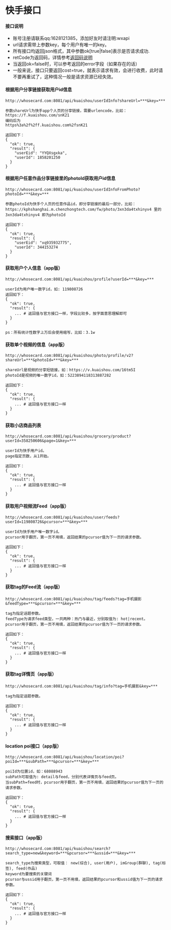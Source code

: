# 快手接口

#### 接口说明
* 账号注册请联系qq:1628121385，添加好友时请注明:wxapi
* url请求需带上参数key，每个用户有唯一的key。
* 所有接口均返回json格式，其中参数ok[true|false]表示是否请求成功.
* retCode为返回码，详情参考[返回码说明](https://github.com/iwoods100/wxapi-doc/blob/master/retcode.md)
* 当返回ok=false时，可以参考返回的error字段（如果存在的话）
* 一般来说，接口只要返回cost=true，就表示请求有效，会进行收费，此时请不要再重试了，这种情况一般是请求资源已经失效。

#### 根据用户分享链接获取用户id信息
```
http://whosecard.com:8081/api/kuaishou/userIdInfo?shareUrl=***&key=***

参数shareUrl为快手app个人页的分享链接，需要urlencode，比如：
https://f.kuaishou.com/snK21
编码后为
https%3a%2f%2ff.kuaishou.com%2fsnK21

返回如下：
{
  "ok": true,
  "result": {
    "userEid": "YYQXsgxka",
    "userId": 1858201250
  }
}
```

#### 根据用户任意作品分享链接里的photoId获取用户id信息
```
http://whosecard.com:8081/api/kuaishou/userIdInfoFromPhoto?photoId=***&key=***

参数photoId为快手个人页的任意作品id，即分享链接的最后一部分，比如：
https://kphshanghai.m.chenzhongtech.com/fw/photo/3xn3da4txhinyv4 里的 3xn3da4txhinyv4 即为photoId

返回如下：
{
  "ok": true,
  "result": {
    "userEid": "xq935932775",
    "userId": 344153274
  }
}
```

#### 获取用户个人信息（app版）
```
http://whosecard.com:8081/api/kuaishou/profile?userId=***&key=***

userId为用户唯一数字id，如: 119808726
返回如下：
{
  "ok": true,
  "result": {
    ... # 返回值与官方接口一样，字段比较多，按字面意思理解即可
  }
}

ps：所有统计性数字上万后会使用缩写，比如：3.1w
```

#### 获取单个视频的信息（app版）
```
http://whosecard.com:8081/api/kuaishou/photo/profile/v2?shareUrl=***&photoId=***&key=***

shareUrl是视频的分享短链接，如：https://v.kuaishou.com/16tm5I
photoId是视频的唯一数字id，如：5223894118313887282

返回如下：
{
  "ok": true,
  "result": {
    ... # 返回值与官方接口一样
  }
}
```

<!--
#### 获取单个视频的信息（web版）
```
http://whosecard.com:8081/api/kuaishou/photo/profile/web/v1?shareUrl=***&photoId=***&key=***

shareUrl是视频的分享短链接，如：https://v.kuaishou.com/16tm5I
photoId是视频id，如：3xa7rzmrfa4epwq

⚠️shareUrl和photoId两者只需要传一个就行，但是最好传shareUrl，因为photoId有过期时间，同时有极少数视频的photoId参数无法获取正确结果。

返回如下：
{
  "ok": true,
  "result": {
    ... # 返回字段按字面意思理解即可
  }
}
```
-->

#### 获取小店商品列表
```
http://whosecard.com:8081/api/kuaishou/grocery/product?userId=358250606&page=1&key=***

userId为快手用户id。
page指定页数，从1开始。

返回如下：
{
  "ok": true,
  "result": {
    ... # 返回值与官方接口一样
  }
}
```

#### 获取用户视频流Feed（app版）
```
http://whosecard.com:8081/api/kuaishou/user/feeds?userId=119808726&pcursor=***&key=***

userId为快手用户唯一数字id。
pcursor用于翻页，第一页不用填，返回结果的pcursor值为下一页的请求参数。

返回如下：
{
  "ok": true,
  "result": {
    ... # 返回值与官方接口一样
  }
}
```

#### 获取tag的Feed流（app版）
```
http://whosecard.com:8081/api/kuaishou/tag/feeds?tag=手机摄影&feedType=***&pcursor=***&key=***

tag为指定话题参数。
feedType为请求feed类型，一共两种：热门与最近，分别取值为: hot|recent。
pcursor用于翻页，第一页不用填，返回结果的pcursor值为下一页的请求参数。

返回如下：
{
  "ok": true,
  "result": {
    ... # 返回值与官方接口一样
  }
}
```

#### 获取tag详情页（app版）
```
http://whosecard.com:8081/api/kuaishou/tag/info?tag=手机摄影&key=***

tag为指定话题参数。

返回如下：
{
  "ok": true,
  "result": {
    ... # 返回值与官方接口一样
  }
}
```

#### location poi接口（app版）
```
http://whosecard.com:8081/api/kuaishou/location/poi?poiId=***&subPath=***&pcursor=***&key=***

poiId为位置id，如：68088943
subPath可取值为: detail与feed，分别代表详情页与feed页。
当subPath=feed时，pcursor用于翻页，第一页不用填，返回结果的pcursor值为下一页的请求参数。

返回如下：
{
  "ok": true,
  "result": {
    ... # 返回值与官方接口一样
  }
}
```

#### 搜索接口（app版）
```
http://whosecard.com:8081/api/kuaishou/search?search_type=new&keyword=***&pcursor=***&ussid=***&key=***

search_type为搜索类型，可取值： new(综合), user(用户), imGroup(群聊), tag(标签), feed(作品)
keyword为要搜索的关键词
pcursor与ussid用于翻页，第一页不用填，返回结果的pcursor和ussid值为下一页的请求参数。

返回如下：
{
  "ok": true,
  "result": {
    ... # 返回值与官方接口一样
  }
}
```
